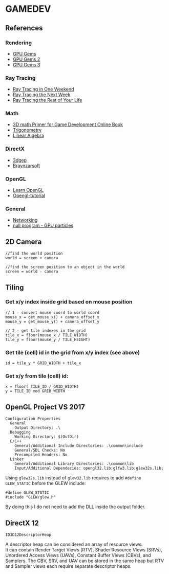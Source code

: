 # GAMEDEV

## References

### Rendering

- [GPU Gems](https://developer.nvidia.com/gpugems/gpugems/contributors)
- [GPU Gems 2](https://developer.nvidia.com/gpugems/gpugems2/copyright)
- [GPU Gems 3](https://developer.nvidia.com/gpugems/gpugems3/contributors)

### Ray Tracing

- [Ray Tracing in One Weekend](https://raytracing.github.io/books/RayTracingInOneWeekend.html)
- [Ray Tracing the Next Week](https://raytracing.github.io/books/RayTracingTheNextWeek.html)
- [Ray Tracing the Rest of Your Life](https://raytracing.github.io/books/RayTracingTheRestOfYourLife.html)

### Math

- [3D math Primer for Game Development Online Book](https://gamemath.com/book/)
- [Trigonometry](https://jdelezenne.github.io/Codex/Core/Trigonometry.html#d2589dfe-78a8-4217-b48e-05f6323562e2)
- [Linear Algebra](http://immersivemath.com/ila/tableofcontents.html?)

### DirectX

- [3dgep](https://www.3dgep.com/category/graphics-programming/directx/)
- [Braynzarsoft](https://www.braynzarsoft.net/viewtutorial/q16390-braynzar-soft-directx-11-tutorials)

### OpenGL

- [Learn OpenGL](https://learnopengl.com/Getting-started/OpenGL)
- [Opengl-tutorial](http://www.opengl-tutorial.org/)

### General

- [Networking](https://gafferongames.com/post/fix_your_timestep/)
- [null program - GPU particles](https://nullprogram.com/blog/2014/06/29/)

## 2D Camera

```
//find the world position
world = screen + camera

//find the screen position to an object in the world
screen = world - camera
```

## Tiling

### Get x/y index inside grid based on mouse position
```
// 1 - convert mouse coord to world coord
mouse_x = get_mouse_x() + camera_offset_x
mouse_y = get_mouse_y() + camera_offset_y

// 2 - get tile indexes in the grid
tile_x = floor(mouse_x / TILE_WIDTH)
tile_y = floor(mouse_y / TILE_HEIGHT)
```

### Get tile (cell) id in the grid from x/y index (see above)
```
id = tile_y * GRID_WIDTH + tile_x
```

### Get x/y from tile (cell) id:
```
x = floor( TILE_ID / GRID_WIDTH)
y = TILE_ID mod GRID_WIDTH
```


## OpenGL Project VS 2017

```
Configuration Properties
  General
    Output Directory: .\
  Debugging
    Working Directory: $(OutDir)
  C/C++
    General/Additional Include Directories: .\common\include
    General/SDL Checks: No
    Precompiled Headers: No
  Linker
    General/Additional Library Directories: .\common\lib
    Input/Additional Dependecies: opengl32.lib;glfw3.lib;glew32s.lib;
```

Using `glew32s.lib` instead of `glew32.lib` requires to add `#define GLEW_STATIC` before the GLEW include:
```
#define GLEW_STATIC
#include "GLEW/glew.h"
```
By doing this I do not need to add the DLL inside the output folder.

## DirectX 12

`ID3D12DescriptorHeap`

A descriptor heap can be considered an array of resource views.  
It can contain Render Target Views (RTV), Shader Resource Views (SRVs), Unordered Access Views (UAVs), Constant Buffer Views (CBVs), and Samplers. The CBV, SRV, and UAV can be stored in the same heap but RTV and Sampler views each require separate descriptor heaps.  








